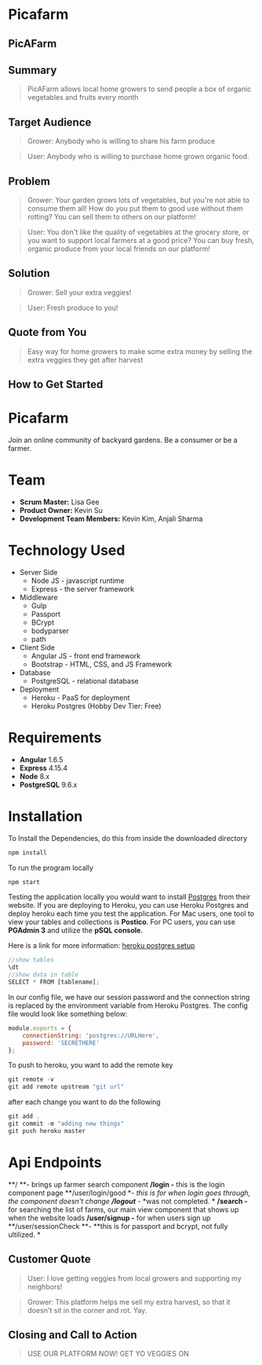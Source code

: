 # Picafarm

<!-- 
> This material was originally posted [here](http://www.quora.com/What-is-Amazons-approach-to-product-development-and-product-management). It is reproduced here for posterities sake.

There is an approach called "working backwards" that is widely used at Amazon. They work backwards from the customer, rather than starting with an idea for a product and trying to bolt customers onto it. While working backwards can be applied to any specific product decision, using this approach is especially important when developing new products or features.

For new initiatives a product manager typically starts by writing an internal press release announcing the finished product. The target audience for the press release is the new/updated product's customers, which can be retail customers or internal users of a tool or technology. Internal press releases are centered around the customer problem, how current solutions (internal or external) fail, and how the new product will blow away existing solutions.

If the benefits listed don't sound very interesting or exciting to customers, then perhaps they're not (and shouldn't be built). Instead, the product manager should keep iterating on the press release until they've come up with benefits that actually sound like benefits. Iterating on a press release is a lot less expensive than iterating on the product itself (and quicker!).

If the press release is more than a page and a half, it is probably too long. Keep it simple. 3-4 sentences for most paragraphs. Cut out the fat. Don't make it into a spec. You can accompany the press release with a FAQ that answers all of the other business or execution questions so the press release can stay focused on what the customer gets. My rule of thumb is that if the press release is hard to write, then the product is probably going to suck. Keep working at it until the outline for each paragraph flows. 

Oh, and I also like to write press-releases in what I call "Oprah-speak" for mainstream consumer products. Imagine you're sitting on Oprah's couch and have just explained the product to her, and then you listen as she explains it to her audience. That's "Oprah-speak", not "Geek-speak".

Once the project moves into development, the press release can be used as a touchstone; a guiding light. The product team can ask themselves, "Are we building what is in the press release?" If they find they're spending time building things that aren't in the press release (overbuilding), they need to ask themselves why. This keeps product development focused on achieving the customer benefits and not building extraneous stuff that takes longer to build, takes resources to maintain, and doesn't provide real customer benefit (at least not enough to warrant inclusion in the press release).
 -->
  
## PicAFarm ##

## Summary ##
  > PicAFarm allows local home growers to send people a box of organic vegetables and fruits every month

## Target Audience ##
  > Grower: Anybody who is willing to share his farm produce

  > User: Anybody who is willing to purchase home grown organic food.

## Problem ##
  > Grower: Your garden grows lots of vegetables, but you're not able to consume them all! How do you put them to good use without them rotting? You can sell them to others on our platform!

  > User: You don't like the quality of vegetables at the grocery store, or you want to support local farmers at a good price? You can buy fresh, organic produce from your local friends on our platform!

## Solution ##
  > Grower: Sell your extra veggies!

  > User: Fresh produce to you! 

## Quote from You ##
  > Easy way for home growers to make some extra money by selling the extra veggies they get after harvest

## How to Get Started ##
# Picafarm
Join an online community of backyard gardens. Be a consumer or be a farmer.


# Team
- **Scrum Master:** Lisa Gee
- **Product Owner:** Kevin Su
- **Development Team Members:** Kevin Kim, Anjali Sharma


# Technology Used
- Server Side
  - Node JS - javascript runtime
  - Express - the server framework
- Middleware
  - Gulp
  - Passport
  - BCrypt
  - bodyparser
  - path
- Client Side
  - Angular JS - front end framework
  - Bootstrap - HTML, CSS, and JS Framework
- Database
  - PostgreSQL - relational database
- Deployment
  - Heroku - PaaS for deployment
  - Heroku Postgres (Hobby Dev Tier: Free)
# Requirements
- **Angular** 1.6.5
- **Express** 4.15.4
- **Node** 8.x
- **PostgreSQL** 9.6.x
# Installation 
To Install the Dependencies, do this from inside the downloaded directory

```javascript
npm install
```
To run the program locally 

```javascript
npm start
```
Testing the application locally you would want to install [Postgres](http://postgresapp.com/) from their website.  If you are deploying to Heroku, you can use Heroku Postgres and deploy heroku each time you test the application. For Mac users, one tool to view your tables and collections is **Postico**. For PC users, you can use **PGAdmin 3** and utilize the **pSQL console**. 


Here is a link for more information: [heroku postgres setup](http://agileforce.co.uk/heroku-workshop/heroku-postgres/pgadmin.html)

```javascript
//show tables
\dt
//show data in table
SELECT * FROM [tablename];
```
In our config file, we have our session password and the connection string is replaced by the environment variable from Heroku Postgres. The config file would look like something below:

```javascript
module.exports = {
    connectionString: 'postgres://URLHere',
    password: 'SECRETHERE'
};
```


To push to heroku, you want to add the remote key

```javascript
git remote -v
git add remote upstream "git url" 
```
 after each change you want to do the following

```javascript
git add .
git commit -m "adding new things"
git push heroku master
```
# Api Endpoints
**/ **- brings up farmer search component
**/login -**  this is the login component page
**/user/login/good **- this is for when login goes through, the component doesn't change
**/logout** -* *was not completed. *
**/search -** for searching the list of farms, our main view component that shows up when the website loads
**/user/signup -** for when users sign up
**/user/sessionCheck **- **this is for passport and bcrypt, not fully ultilized. *


## Customer Quote ##
  > User: I love getting veggies from local growers and supporting my neighbors! 
  
  > Grower: This platform helps me sell my extra harvest, so that it doesn't sit in the corner and rot. Yay.

## Closing and Call to Action ##
  > USE OUR PLATFORM NOW!
  > GET YO VEGGIES ON


